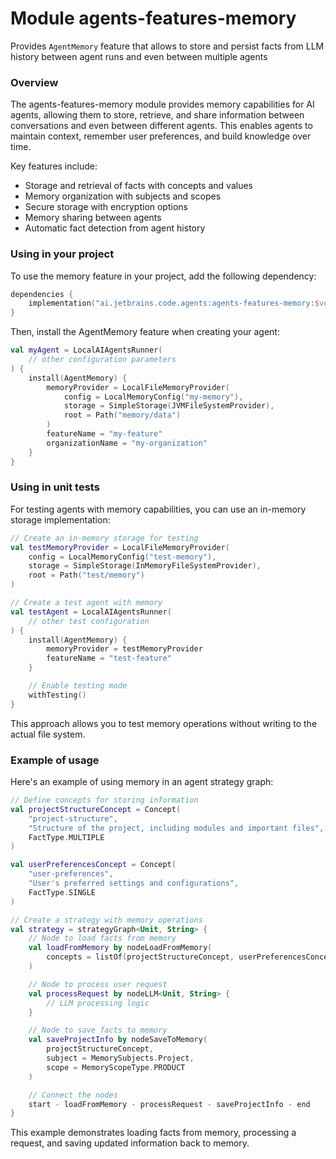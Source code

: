 # Module agents-features-memory

Provides `AgentMemory` feature that allows to store and persist facts from LLM history between agent runs and even
between multiple agents

### Overview

The agents-features-memory module provides memory capabilities for AI agents, allowing them to store, retrieve, and share information between conversations and even between different agents. This enables agents to maintain context, remember user preferences, and build knowledge over time.

Key features include:
- Storage and retrieval of facts with concepts and values
- Memory organization with subjects and scopes
- Secure storage with encryption options
- Memory sharing between agents
- Automatic fact detection from agent history

### Using in your project

To use the memory feature in your project, add the following dependency:

```kotlin
dependencies {
    implementation("ai.jetbrains.code.agents:agents-features-memory:$version")
}
```

Then, install the AgentMemory feature when creating your agent:

```kotlin
val myAgent = LocalAIAgentsRunner(
    // other configuration parameters
) {
    install(AgentMemory) {
        memoryProvider = LocalFileMemoryProvider(
            config = LocalMemoryConfig("my-memory"),
            storage = SimpleStorage(JVMFileSystemProvider),
            root = Path("memory/data")
        )
        featureName = "my-feature"
        organizationName = "my-organization"
    }
}
```

### Using in unit tests

For testing agents with memory capabilities, you can use an in-memory storage implementation:

```kotlin
// Create an in-memory storage for testing
val testMemoryProvider = LocalFileMemoryProvider(
    config = LocalMemoryConfig("test-memory"),
    storage = SimpleStorage(InMemoryFileSystemProvider),
    root = Path("test/memory")
)

// Create a test agent with memory
val testAgent = LocalAIAgentsRunner(
    // other test configuration
) {
    install(AgentMemory) {
        memoryProvider = testMemoryProvider
        featureName = "test-feature"
    }

    // Enable testing mode
    withTesting()
}
```

This approach allows you to test memory operations without writing to the actual file system.

### Example of usage

Here's an example of using memory in an agent strategy graph:

```kotlin
// Define concepts for storing information
val projectStructureConcept = Concept(
    "project-structure", 
    "Structure of the project, including modules and important files", 
    FactType.MULTIPLE
)

val userPreferencesConcept = Concept(
    "user-preferences", 
    "User's preferred settings and configurations", 
    FactType.SINGLE
)

// Create a strategy with memory operations
val strategy = strategyGraph<Unit, String> {
    // Node to load facts from memory
    val loadFromMemory by nodeLoadFromMemory(
        concepts = listOf(projectStructureConcept, userPreferencesConcept)
    )

    // Node to process user request
    val processRequest by nodeLLM<Unit, String> {
        // LLM processing logic
    }

    // Node to save facts to memory
    val saveProjectInfo by nodeSaveToMemory(
        projectStructureConcept,
        subject = MemorySubjects.Project,
        scope = MemoryScopeType.PRODUCT
    )

    // Connect the nodes
    start - loadFromMemory - processRequest - saveProjectInfo - end
}
```

This example demonstrates loading facts from memory, processing a request, and saving updated information back to memory.
